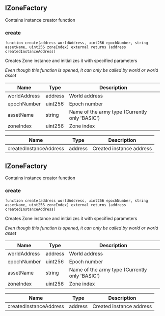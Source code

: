 ## IZoneFactory


Contains instance creator function





### create

```solidity
function create(address worldAddress, uint256 epochNumber, string assetName, uint256 zoneIndex) external returns (address createdInstanceAddress)
```

Creates Zone instance and initializes it with specified parameters

_Even though this function is opened, it can only be called by world or world asset_

| Name | Type | Description |
| ---- | ---- | ----------- |
| worldAddress | address | World address |
| epochNumber | uint256 | Epoch number |
| assetName | string | Name of the army type (Currently only 'BASIC') |
| zoneIndex | uint256 | Zone index |

| Name | Type | Description |
| ---- | ---- | ----------- |
| createdInstanceAddress | address | Created instance address |


## IZoneFactory


Contains instance creator function





### create

```solidity
function create(address worldAddress, uint256 epochNumber, string assetName, uint256 zoneIndex) external returns (address createdInstanceAddress)
```

Creates Zone instance and initializes it with specified parameters

_Even though this function is opened, it can only be called by world or world asset_

| Name | Type | Description |
| ---- | ---- | ----------- |
| worldAddress | address | World address |
| epochNumber | uint256 | Epoch number |
| assetName | string | Name of the army type (Currently only 'BASIC') |
| zoneIndex | uint256 | Zone index |

| Name | Type | Description |
| ---- | ---- | ----------- |
| createdInstanceAddress | address | Created instance address |


